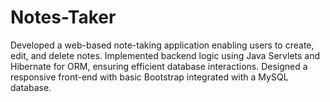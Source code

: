 # Notes-Taker
Developed a web-based note-taking application enabling users to create, edit, and delete notes. 
Implemented backend logic using Java Servlets and Hibernate for ORM, ensuring efficient database interactions. 
Designed a responsive front-end with basic Bootstrap integrated with a MySQL database.
